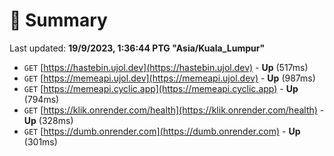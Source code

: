 # 📖 Summary
Last updated: **19/9/2023, 1:36:44 PTG "Asia/Kuala_Lumpur"**

- `GET` [https://hastebin.ujol.dev](https://hastebin.ujol.dev) - **Up** (517ms)
- `GET` [https://memeapi.ujol.dev](https://memeapi.ujol.dev) - **Up** (987ms)
- `GET` [https://memeapi.cyclic.app](https://memeapi.cyclic.app) - **Up** (794ms)
- `GET` [https://klik.onrender.com/health](https://klik.onrender.com/health) - **Up** (328ms)
- `GET` [https://dumb.onrender.com](https://dumb.onrender.com) - **Up** (301ms)
